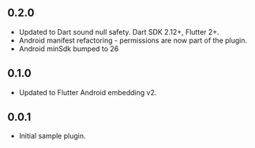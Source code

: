 ## 0.2.0

* Updated to Dart sound null safety. Dart SDK 2.12+, Flutter 2+.
* Android manifest refactoring - permissions are now part of the plugin.
* Android minSdk bumped to 26

## 0.1.0

* Updated to Flutter Android embedding v2.

## 0.0.1

* Initial sample plugin.
